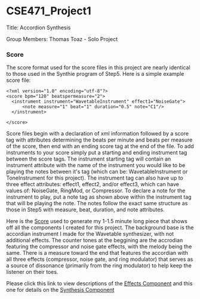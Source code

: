 # CSE471_Project1
Title: Accordion Synthesis

Group Members: Thomas Toaz - Solo Project

### Score
The score format used for the score files in this project are nearly identical to those used in the Synthie program of Step5. Here is a simple example score file:
```
<?xml version="1.0" encoding="utf-8"?>
<score bpm="120" beatspermeasure="2">
  <instrument instrument="WavetableInstrument" effect1="NoiseGate">
	  <note measure="1" beat="1" duration="0.5" note="C1"/>
  </instrument>

</score>
```
Score files begin with a declaration of xml information followed by a score tag with attributes determining the beats per minute and beats per measure of the score, then end with an ending score tag at the end of the file. To add instruments to your score simply put a starting and ending instrument tag between the score tags. The instrument starting tag will contain an instrument attribute with the name of the instrument you would like to be playing the notes between it's tag (which can be: WavetableInstrument or ToneInstrument for this project). The instrument tag can also have up to three effect attributes: effect1, effect2, and/or effect3, which can have values of: NoiseGate, RingMod, or Compressor. To declare a note for the instrument to play, put a note tag as shown above within the instrument tag that will be playing the note. The notes follow the exact same structure as those in Step5 with measure, beat, duration, and note attributes.

Here is the [Score](Song.score) used to generate my 1-1.5 minute long piece that shows off all the components I created for this project. The background base is the accordian instrument I made for the Wavetable synthesizer, with not additional effects. The counter tones at the beggining are the accrodian featuring the compressor and noise gate effects, with the melody being the same. There is a measure toward the end that features the accordian with all three effects (compressor, noise gate, and ring modulator) that serves as a source of dissonance (primarily from the ring modulator) to help keep the listener on their toes. 

Please click this link to view descriptions of the [Effects Component](effects.md) and this one for details on the [Synthesis Component](synthesis.md)

